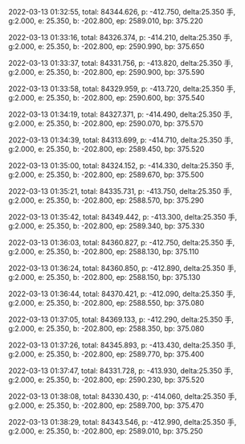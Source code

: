 2022-03-13 01:32:55, total: 84344.626, p: -412.750, delta:25.350 手, g:2.000, e: 25.350, b: -202.800, ep: 2589.010, bp: 375.220

2022-03-13 01:33:16, total: 84326.374, p: -414.210, delta:25.350 手, g:2.000, e: 25.350, b: -202.800, ep: 2590.990, bp: 375.650

2022-03-13 01:33:37, total: 84331.756, p: -413.820, delta:25.350 手, g:2.000, e: 25.350, b: -202.800, ep: 2590.900, bp: 375.590

2022-03-13 01:33:58, total: 84329.959, p: -413.720, delta:25.350 手, g:2.000, e: 25.350, b: -202.800, ep: 2590.600, bp: 375.540

2022-03-13 01:34:19, total: 84327.371, p: -414.490, delta:25.350 手, g:2.000, e: 25.350, b: -202.800, ep: 2590.070, bp: 375.570

2022-03-13 01:34:39, total: 84313.699, p: -414.710, delta:25.350 手, g:2.000, e: 25.350, b: -202.800, ep: 2589.450, bp: 375.520

2022-03-13 01:35:00, total: 84324.152, p: -414.330, delta:25.350 手, g:2.000, e: 25.350, b: -202.800, ep: 2589.670, bp: 375.500

2022-03-13 01:35:21, total: 84335.731, p: -413.750, delta:25.350 手, g:2.000, e: 25.350, b: -202.800, ep: 2588.570, bp: 375.290

2022-03-13 01:35:42, total: 84349.442, p: -413.300, delta:25.350 手, g:2.000, e: 25.350, b: -202.800, ep: 2589.340, bp: 375.330

2022-03-13 01:36:03, total: 84360.827, p: -412.750, delta:25.350 手, g:2.000, e: 25.350, b: -202.800, ep: 2588.130, bp: 375.110

2022-03-13 01:36:24, total: 84360.850, p: -412.890, delta:25.350 手, g:2.000, e: 25.350, b: -202.800, ep: 2588.150, bp: 375.130

2022-03-13 01:36:44, total: 84370.421, p: -412.090, delta:25.350 手, g:2.000, e: 25.350, b: -202.800, ep: 2588.550, bp: 375.080

2022-03-13 01:37:05, total: 84369.133, p: -412.290, delta:25.350 手, g:2.000, e: 25.350, b: -202.800, ep: 2588.350, bp: 375.080

2022-03-13 01:37:26, total: 84345.893, p: -413.430, delta:25.350 手, g:2.000, e: 25.350, b: -202.800, ep: 2589.770, bp: 375.400

2022-03-13 01:37:47, total: 84331.728, p: -413.930, delta:25.350 手, g:2.000, e: 25.350, b: -202.800, ep: 2590.230, bp: 375.520

2022-03-13 01:38:08, total: 84330.430, p: -414.060, delta:25.350 手, g:2.000, e: 25.350, b: -202.800, ep: 2589.700, bp: 375.470

2022-03-13 01:38:29, total: 84343.546, p: -412.990, delta:25.350 手, g:2.000, e: 25.350, b: -202.800, ep: 2589.010, bp: 375.250